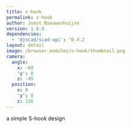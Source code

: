 ```yaml
---
title: s-hook
permalink: s-hook
author: Joost Nieuwenhuijse
version: 1.0.0
dependencies:
  - '@jscad/scad-api': ^0.4.2
layout: detail
image: /browser_modules/s-hook/thumbnail.png
camera:
  angle:
    x: -60
    'y': 0
    z: -45
  position:
    x: 0
    'y': 0
    z: 116
---
```

a simple S-hook design